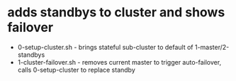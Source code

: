 # adds standbys to cluster and shows failover
  - 0-setup-cluster.sh - brings stateful sub-cluster to default of 1-master/2-standbys
  - 1-cluster-failover.sh - removes current master to trigger auto-failover, calls 0-setup-cluster to replace standby
